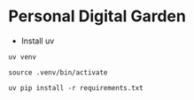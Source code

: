 # Personal Digital Garden

- Install uv

```
uv venv

source .venv/bin/activate

uv pip install -r requirements.txt
```